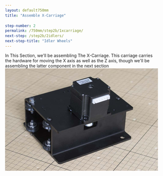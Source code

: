 ```yaml
---
layout: default750mm
title: "Assemble X-Carriage"

step-number: 2
permalink: /750mm/step2b/1xcarriage/
next-step: /step2b/2idlers/
next-step-title: "Idler Wheels"
---
```


In This Section, we'll be assembling The X-Carriage. This carriage carries the hardware for moving the X axis as well as the Z axis, though we'll be assembling the latter component in the next section
<img src="../../step2/photo/jpfs_DSC2650.jpg">
